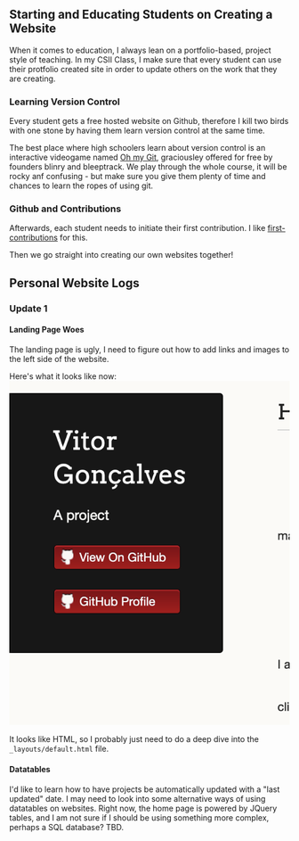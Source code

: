 ## Starting and Educating Students on Creating a Website

When it comes to education, I always lean on a portfolio-based, project style of teaching. In my CSII Class, I make sure that every student can use their protfolio created site in order to update others on the work that they are creating.

### Learning Version Control

Every student gets a free hosted website on Github, therefore I kill two birds with one stone by having them learn version control at the same time.

The best place where high schoolers learn about version control is an interactive videogame named [Oh my Git](https://ohmygit.org), graciousley offered for free by founders blinry and bleeptrack. We play through the whole course, it will be rocky anf confusing - but make sure you give them plenty of time and chances to learn the ropes of using git.

### Github and Contributions

Afterwards, each student needs to initiate their first contribution. I like [first-contributions](https://github.com/firstcontributions/first-contributions) for this.

Then we go straight into creating our own websites together!


## Personal Website Logs

### Update 1

#### Landing Page Woes
The landing page is ugly, I need to figure out how to add links and images to the left side of the website. 

Here's what it looks like now:
![website-screenshot-1](/images/website-screenshot-1.png)

It looks like HTML, so I probably just need to do a deep dive into the ```_layouts/default.html``` file.

#### Datatables
I'd like to learn how to have projects be automatically updated with a "last updated" date. I may need to look into some alternative ways of using datatables on websites. Right now, the home page is powered by JQuery tables, and I am not sure if I should be using something more complex, perhaps a SQL database? TBD.

